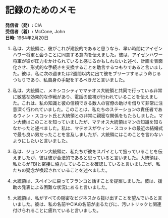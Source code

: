 # 記録のためのメモ

**発信者（発）:** CIA  
**受信者（着）:** McCone, John  
**日時:** 1964年2月20日  

1. 私は、大統領に、彼がこれが建設的であると思うなら、早い時間にアイゼンハワー将軍と会うことに同意する意向を伝えました。彼は、アイゼンハワー将軍が彼が圧力をかけられていると感じるかもしれないと述べ、計画を表面化させ、形式的な手続きを交換することを助言するつもりであると言いました。彼は、私に次の週または2週間以内に出て彼をブリーフするよう命じるつもりであり、私自身の手配をするべきだと言いました。

2. 私は、大統領に、メキシコシティでマテオス大統領と共同で行っている非常に敏感な効果的な作戦があり、電話の監視が行われていることを伝えました。これは、私の知識と彼の信頼できる数人の官僚の助けを借りて非常に注意深く行われていました。このことは、私たちのステーションの責任者であるウィン・スコット氏と大統領との非常に親密な関係をもたらしました。マン大使はこのことを知っていましたが、マテオス大統領はマンの知識を知らなかったと述べました。私は、マテオスがウィン・スコットの最近の結婚式で最も良い男だったことを言及しましたが、大統領にはこのことを言わないようにしたいと言いました。

3. 私は、ジョンソン大統領に、私たちが彼をスパイとして扱っていることを伝えましたが、彼は彼が合法的であると思っていると言いました。大統領は、私たちがFBIと密接に協力していることを確認していると言いましたが、私たちの疑念が喚起されていることを述べました。

4. 大統領は、スペインに戻ってフランコと話すことを提案しました。彼は、援助の発表による困難な状況にあると言いました。

5. 大統領は、私がすべての隠密なビジネスから抜け出すことを望んでいると言いました。彼は、私の名前やCIAの名前が出るたびに、汚いトリックと関連付けられることに疲れていると言いました。